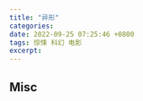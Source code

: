 ```yaml
---
title: "异形"
categories: 
date: 2022-09-25 07:25:46 +0800
tags: 惊悚 科幻 电影
excerpt: 
---
```


















## Misc




